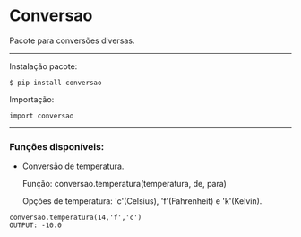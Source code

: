 # Conversao
Pacote para conversões diversas.
***
Instalação pacote:
```
$ pip install conversao
```
Importação:
```
import conversao
```
***
### Funções disponíveis:
- Conversão de temperatura.

    Função: conversao.temperatura(temperatura, de, para)

    Opções de temperatura: 'c'(Celsius), 'f'(Fahrenheit) e 'k'(Kelvin).
```
conversao.temperatura(14,'f','c')
OUTPUT: -10.0
```


